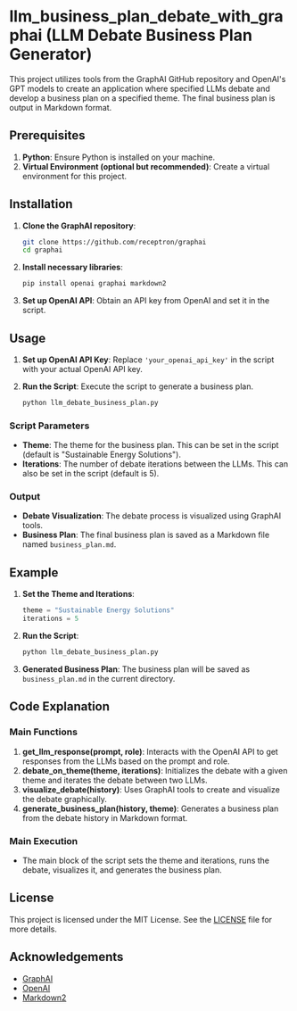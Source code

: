 # llm_business_plan_debate_with_graphai (LLM Debate Business Plan Generator)

This project utilizes tools from the GraphAI GitHub repository and OpenAI's GPT models to create an application where specified LLMs debate and develop a business plan on a specified theme. The final business plan is output in Markdown format.

## Prerequisites

1. **Python**: Ensure Python is installed on your machine.
2. **Virtual Environment (optional but recommended)**: Create a virtual environment for this project.

## Installation

1. **Clone the GraphAI repository**:
    ```bash
    git clone https://github.com/receptron/graphai
    cd graphai
    ```

2. **Install necessary libraries**:
    ```bash
    pip install openai graphai markdown2
    ```

3. **Set up OpenAI API**: Obtain an API key from OpenAI and set it in the script.

## Usage

1. **Set up OpenAI API Key**: Replace `'your_openai_api_key'` in the script with your actual OpenAI API key.

2. **Run the Script**: Execute the script to generate a business plan.
    ```bash
    python llm_debate_business_plan.py
    ```

### Script Parameters

- **Theme**: The theme for the business plan. This can be set in the script (default is "Sustainable Energy Solutions").
- **Iterations**: The number of debate iterations between the LLMs. This can also be set in the script (default is 5).

### Output

- **Debate Visualization**: The debate process is visualized using GraphAI tools.
- **Business Plan**: The final business plan is saved as a Markdown file named `business_plan.md`.

## Example

1. **Set the Theme and Iterations**:
    ```python
    theme = "Sustainable Energy Solutions"
    iterations = 5
    ```

2. **Run the Script**:
    ```bash
    python llm_debate_business_plan.py
    ```

3. **Generated Business Plan**:
    The business plan will be saved as `business_plan.md` in the current directory.

## Code Explanation

### Main Functions

1. **get_llm_response(prompt, role)**: Interacts with the OpenAI API to get responses from the LLMs based on the prompt and role.
2. **debate_on_theme(theme, iterations)**: Initializes the debate with a given theme and iterates the debate between two LLMs.
3. **visualize_debate(history)**: Uses GraphAI tools to create and visualize the debate graphically.
4. **generate_business_plan(history, theme)**: Generates a business plan from the debate history in Markdown format.

### Main Execution

- The main block of the script sets the theme and iterations, runs the debate, visualizes it, and generates the business plan.

## License

This project is licensed under the MIT License. See the [LICENSE](LICENSE) file for more details.

## Acknowledgements

- [GraphAI](https://github.com/receptron/graphai)
- [OpenAI](https://www.openai.com/)
- [Markdown2](https://github.com/trentm/python-markdown2)
